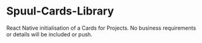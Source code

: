 # Spuul-Cards-Library
React Native initialisation of a Cards for Projects. No business requirements or details will be included or push.
